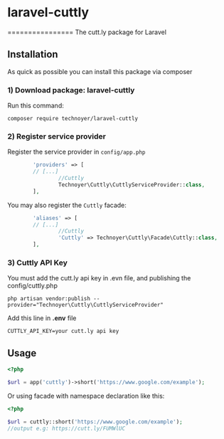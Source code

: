 # laravel-cuttly
================
The cutt.ly package for Laravel

Installation
------------
As quick as possible you can install this package via composer

### 1) Download package: laravel-cuttly
Run this command:
```
composer require technoyer/laravel-cuttly
```

### 2) Register service provider
Register the service provider in `config/app.php`

```php
        'providers' => [
		// [...]
                //Cuttly
                Technoyer\Cuttly\CuttlyServiceProvider::class,
        ],
```

You may also register the `Cuttly` facade:

```php
        'aliases' => [
		// [...]
                //Cuttly
                'Cuttly' => Technoyer\Cuttly\Facade\Cuttly::class,
        ],
```

### 3) Cuttly API Key
You must add the cutt.ly api key in .evn file, and publishing the config/cuttly.php
```
php artisan vendor:publish --provider="Technoyer\Cuttly\CuttlyServiceProvider"
```
Add this line in **.env** file
```
CUTTLY_API_KEY=your cutt.ly api key
```

## Usage

```php
<?php

$url = app('cuttly')->short('https://www.google.com/example');

````

Or using facade with namespace declaration like this:

```php
<?php

$url = cuttly::short('https://www.google.com/example');
//output e.g: https://cutt.ly/FUMWlUC
````
